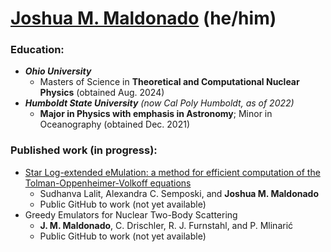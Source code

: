 # [Joshua M. Maldonado](https://inspirehep.net/authors/2849437) (he/him)


### Education:
* _**Ohio University**_
    * Masters of Science in **Theoretical and Computational Nuclear Physics** (obtained Aug. 2024)
* _**Humboldt State University** (now Cal Poly Humboldt, as of 2022)_
    * **Major in Physics with emphasis in Astronomy**; Minor in Oceanography (obtained Dec. 2021)

### Published work (in progress):
* [Star Log-extended eMulation: a method for efficient computation of the Tolman-Oppenheimer-Volkoff equations](https://arxiv.org/abs/2411.10556)
    * Sudhanva Lalit, Alexandra C. Semposki, and **Joshua M. Maldonado**
    * Public GitHub to work (not yet available)
* Greedy Emulators for Nuclear Two-Body Scattering
    * **J. M. Maldonado**, C. Drischler, R. J. Furnstahl, and P. Mlinarić
    * Public GitHub to work (not yet available)


<!--[![Anurag's GitHub stats](https://github-readme-stats.vercel.app/api?username=Ub3rJosh)](https://github.com/Ub3rJosh/github-readme-stats)--!>

<!--
### Research Interests:
* Computational physics -
    * Theoretical & experimental astrophysics
        * Dense Matter
        * Cosmology
        * Graviation
    * Theoretical & experimental nuclear physics
        * Few-body scattering
    * Theoretical & experimental condensed matter physics
        * Carbon nanotube networks
* Computer Science and Mathematics -
    * Emulators and Dimensionality Reduction
    * Machine Learning and Artificial Intelligence
    * Numerical Methods
* Climate Science and Oceanography -
    * Fluid Dynamics
    * Climate and Weather Models
--!>



<!--
**Ub3rJosh/Ub3rJosh** is a ✨ _special_ ✨ repository because its `README.md` (this file) appears on your GitHub profile.

Here are some ideas to get you started:

- 🔭 I’m currently working on ...
- 🌱 I’m currently learning ...
- 👯 I’m looking to collaborate on ...
- 🤔 I’m looking for help with ...
- 💬 Ask me about ...
- 📫 How to reach me: ...
- 😄 Pronouns: ...
- ⚡ Fun fact: ...
-->
